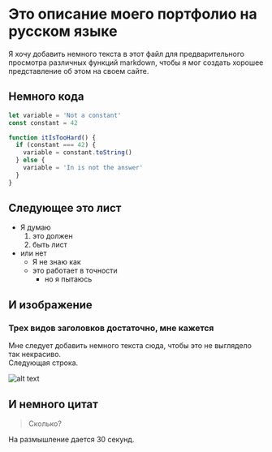 [mainimage]: https://images.unsplash.com/photo-1651784011426-7248cb26b11f?ixlib=rb-1.2.1&ixid=MnwxMjA3fDB8MHxwaG90by1wYWdlfHx8fGVufDB8fHx8&auto=format&fit=crop&w=1470&q=80 'Alt main image text'

# Это описание моего портфолио на русском языке

Я хочу добавить немного текста в этот файл для предварительного просмотра различных функций markdown, чтобы я мог создать хорошее представление об этом на своем сайте.

## Немного кода

```typescript
let variable = 'Not a constant'
const constant = 42

function itIsTooHard() {
  if (constant === 42) {
    variable = constant.toString()
  } else {
    variable = 'In is not the answer'
  }
}
```

## Следующее это лист

- Я думаю
  1. это должен
  2. быть лист
- или нет
  - Я не знаю как
  - это работает в точности
    - но я пытаюсь

## И изображение

### Трех видов заголовков достаточно, мне кажется

Мне следует добавить немного текста сюда, чтобы это не выглядело так некрасиво.\
Следующая строка.

![alt text](https://images.unsplash.com/photo-1654490960674-06281cf1e248?ixlib=rb-1.2.1&ixid=MnwxMjA3fDB8MHxwaG90by1wYWdlfHx8fGVufDB8fHx8&auto=format&fit=crop&w=1074&q=80 'Alt text')

## И немного цитат

> Сколько?

На размышление дается 30 секунд.
